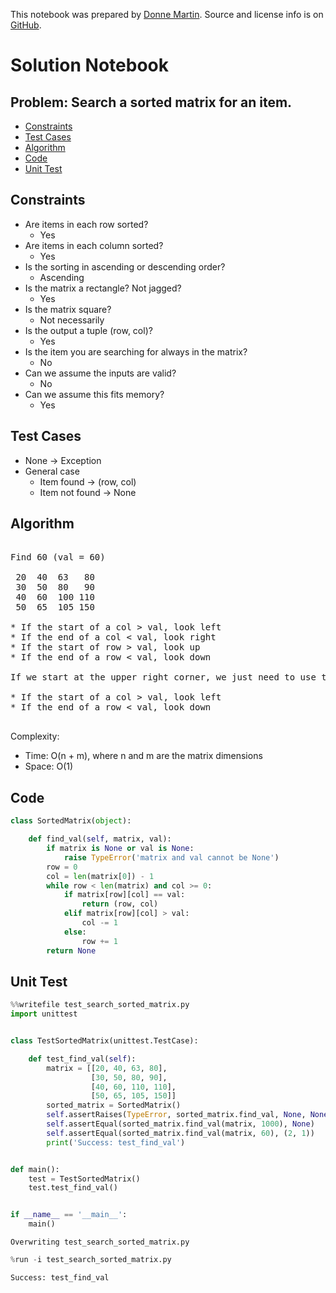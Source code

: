 This notebook was prepared by [Donne Martin](https://github.com/donnemartin). Source and license info is on [GitHub](https://github.com/donnemartin/interactive-coding-challenges).

# Solution Notebook

## Problem: Search a sorted matrix for an item.

- [Constraints](#Constraints)
- [Test Cases](#Test-Cases)
- [Algorithm](#Algorithm)
- [Code](#Code)
- [Unit Test](#Unit-Test)

## Constraints

- Are items in each row sorted?
  - Yes
- Are items in each column sorted?
  - Yes
- Is the sorting in ascending or descending order?
  - Ascending
- Is the matrix a rectangle? Not jagged?
  - Yes
- Is the matrix square?
  - Not necessarily
- Is the output a tuple (row, col)?
  - Yes
- Is the item you are searching for always in the matrix?
  - No
- Can we assume the inputs are valid?
  - No
- Can we assume this fits memory?
  - Yes

## Test Cases

- None -> Exception
- General case
  - Item found -> (row, col)
  - Item not found -> None

## Algorithm

<pre>

Find 60 (val = 60)

 20  40  63   80
 30  50  80   90
 40  60  100 110
 50  65  105 150

* If the start of a col > val, look left
* If the end of a col < val, look right
* If the start of row > val, look up
* If the end of a row < val, look down

If we start at the upper right corner, we just need to use these cases:

* If the start of a col > val, look left
* If the end of a row < val, look down

</pre>

Complexity:

- Time: O(n + m), where n and m are the matrix dimensions
- Space: O(1)

## Code

```python
class SortedMatrix(object):

    def find_val(self, matrix, val):
        if matrix is None or val is None:
            raise TypeError('matrix and val cannot be None')
        row = 0
        col = len(matrix[0]) - 1
        while row < len(matrix) and col >= 0:
            if matrix[row][col] == val:
                return (row, col)
            elif matrix[row][col] > val:
                col -= 1
            else:
                row += 1
        return None
```

## Unit Test

```python
%%writefile test_search_sorted_matrix.py
import unittest


class TestSortedMatrix(unittest.TestCase):

    def test_find_val(self):
        matrix = [[20, 40, 63, 80],
                  [30, 50, 80, 90],
                  [40, 60, 110, 110],
                  [50, 65, 105, 150]]
        sorted_matrix = SortedMatrix()
        self.assertRaises(TypeError, sorted_matrix.find_val, None, None)
        self.assertEqual(sorted_matrix.find_val(matrix, 1000), None)
        self.assertEqual(sorted_matrix.find_val(matrix, 60), (2, 1))
        print('Success: test_find_val')


def main():
    test = TestSortedMatrix()
    test.test_find_val()


if __name__ == '__main__':
    main()
```

    Overwriting test_search_sorted_matrix.py

```python
%run -i test_search_sorted_matrix.py
```

    Success: test_find_val
